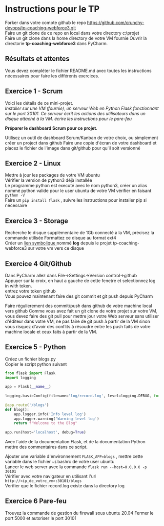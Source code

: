 # Instructions pour le TP 

Forker dans votre compte github le repo https://github.com/crunchy-devops/tp-coaching-webforce3.git  
Faire un git clone de ce repo en local dans votre directory c:\projet  
Faire un git clone dans la home directory de votre VM fournie 
Ouvrir la directorie **tp-coaching-webforce3** dans PyCharm.

## Résultats et attentes
Vous devez compléter le fichier README.md avec toutes les instructions nécessaires pour
faire les différents exercices.

## Exercice 1  - Scrum 
Voici les détails de ce mini-projet.  
*Installer sur une VM (fournie), un serveur Web en Python Flask fonctionnant sur le port 30101. 
Ce serveur écrit les actions des utilisateurs dans un disque attaché à la VM. 
écrire les instructions pour le pare-feu*

**Préparer le dashboard Scrum pour ce projet.**

Utilisez un outil de dashboard Scrum/Kanban de votre choix, ou simplement créer un project dans github
Faire une copie d'écran de votre dashboard et placez le fichier de l'image 
dans git/github pour qu'il soit versionné 


## Exercice 2  - Linux 
Mettre à jour les packages de votre VM ubuntu  
Vérifier la version de python3 déjà installée  
Le programme python est executé avec le nom python3, créer un alias nommé python valide pour le user ubuntu de votre VM 
vérifier en faisant  ```python -V```  
Faire un ```pip install flask``` , suivre les instructions pour installer pip si nécessaire

## Exercice 3  - Storage 

Recherche le disque supplémentaire de 1Gb connecté à la VM, précisez la commande utilisée
Formattez ce disque au format ext4  
Créer un <u> lien symbolique </u> nommé **log** depuis le projet tp-coaching-webforce3 sur votre vm 
vers ce disque


## Exercice 4   Git/Github 
Dans PyCharm allez dans File->Settings->Version control->github  
Appuyer sur la croix, en haut a gauche de cette fenetre et selectionnez log in with token.   
entrez votre token github  
Vous pouvez maintenant faire des git commit et git push depuis PyCharm   

Faire régulierement des commit/push dans github de votre machine local vers github
Comme vous avez fait un git clone de votre projet sur votre VM, vous devez
faire des git pull pour mettre jour votre Web serveur sans utiliser d'éditeur 
dans votre VM, ne pas faire de git push à partir de la VM sinon vous risquez 
d'avoir des conflits à résoudre entre les push faits de votre machine locale et ceux faits à partir de la VM. 

## Exercice 5  - Python
Créez un fichier blogs.py  
Copier le script python suivant  

```python
from flask import Flask
import logging
 
app = Flask(__name__)
 
logging.basicConfig(filename='log/record.log', level=logging.DEBUG, format=f'%(asctime)s %(levelname)s %(name)s %(threadName)s : %(message)s')
 
@app.route('/blogs')
def blog():
    app.logger.info('Info level log')
    app.logger.warning('Warning level log')
    return f"Welcome to the Blog"
 
app.run(host='localhost', debug=True)
```
Avec l'aide de la documentation Flask, et de la documentation Python mettre des commentaires 
dans ce script.

Ajouter une variable d'environnement ```FLASK_APP=blogs``` , mettre cette variable dans le fichier ~/.bashrc
de votre user ubuntu  
Lancer le web server avec la commande ```flask run --host=0.0.0.0 -p 30101```  
Vérifier avec votre navigateur en utilisant l'url ```http://<ip_de_votre_vm>:30101/blogs```    
Verifier que le fichier record.log existe dans la directory log    


## Exercice 6   Pare-feu  
Trouvez la commande de gestion du firewall sous ubuntu 20.04
Fermer le port 5000 et autoriser le port 30101  








